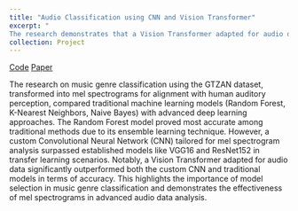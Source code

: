 ```yaml
---
title: "Audio Classification using CNN and Vision Transformer"
excerpt: "
The research demonstrates that a Vision Transformer adapted for audio data outperforms both a custom CNN and traditional machine learning models in classifying music genres using mel spectrograms from the GTZAN dataset.<br/><img src='/images/vit.png'>"
collection: Project
---
```

[Code](https://github.com/aquib1011/Audio-Classification-using-ViT-and-CNN/tree/main) 
[Paper](https://drive.google.com/file/d/1IGQaNs4xyBBJoRiVXjW5XV3u3ug80JPD/view?usp=sharing)


The research on music genre classification using the GTZAN dataset, transformed into mel spectrograms for alignment with human auditory perception, compared traditional machine learning models (Random Forest, K-Nearest Neighbors, Naive Bayes) with advanced deep learning approaches. The Random Forest model proved most accurate among traditional methods due to its ensemble learning technique. However, a custom Convolutional Neural Network (CNN) tailored for mel spectrogram analysis surpassed established models like VGG16 and ResNet152 in transfer learning scenarios. Notably, a Vision Transformer adapted for audio data significantly outperformed both the custom CNN and traditional models in terms of accuracy. This highlights the importance of model selection in music genre classification and demonstrates the effectiveness of mel spectrograms in advanced audio data analysis.